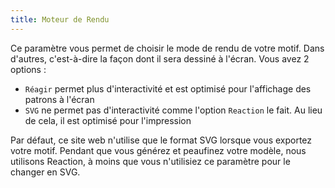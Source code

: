 ```yaml
---
title: Moteur de Rendu
---
```


Ce paramètre vous permet de choisir le mode de rendu de votre motif. Dans d'autres, c'est-à-dire la façon dont il sera dessiné à l'écran.  Vous avez 2 options :

- `Réagir` permet plus d'interactivité et est optimisé pour l'affichage des patrons à l'écran
- `SVG` ne permet pas d'interactivité comme l'option `Reaction` le fait. Au lieu de cela, il est optimisé pour l'impression

Par défaut, ce site web n'utilise que le format SVG lorsque vous exportez votre motif. Pendant que vous générez et peaufinez votre modèle, nous utilisons Reaction, à moins que vous n'utilisiez ce paramètre pour le changer en SVG.

